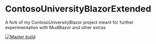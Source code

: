 # ContosoUniversityBlazorExtended
A fork of my ContosoUniversityBlazor project meant for further experimentation with MudBlazor and other extras

[![Master build](https://github.com/nealrobben/ContosoUniversityBlazorExtended/actions/workflows/Master%20build.yml/badge.svg)](https://github.com/nealrobben/ContosoUniversityBlazorExtended/actions/workflows/Master%20build.yml)


